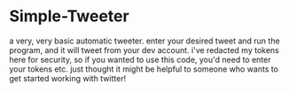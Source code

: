 # Simple-Tweeter
a very, very basic automatic tweeter. enter your desired tweet and run the program, and it will tweet from your dev account. i've redacted my tokens here for security, so if you wanted to use this code, you'd need to enter your tokens etc. just thought it might be helpful to someone who wants to get started working with twitter!
